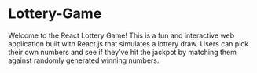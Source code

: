 # Lottery-Game
Welcome to the React Lottery Game! This is a fun and interactive web application built with React.js that simulates a lottery draw. Users can pick their own numbers and see if they’ve hit the jackpot by matching them against randomly generated winning numbers.
